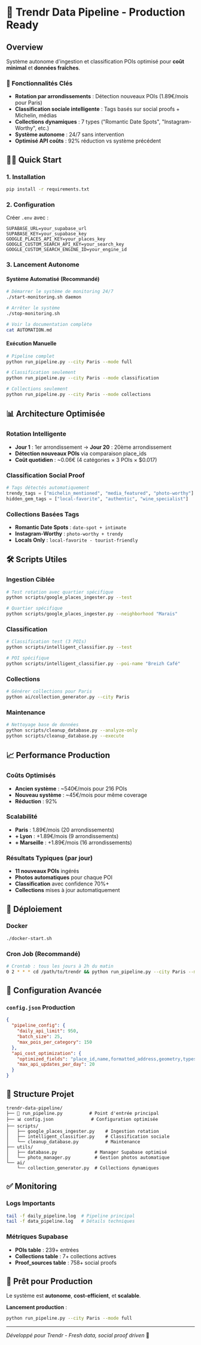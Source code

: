 # 🚀 Trendr Data Pipeline - Production Ready

## Overview

Système autonome d'ingestion et classification POIs optimisé pour **coût minimal** et **données fraîches**.

### 🎯 Fonctionnalités Clés

- **Rotation par arrondissements** : Détection nouveaux POIs (1.89€/mois pour Paris)
- **Classification sociale intelligente** : Tags basés sur social proofs + Michelin, médias
- **Collections dynamiques** : 7 types ("Romantic Date Spots", "Instagram-Worthy", etc.)
- **Système autonome** : 24/7 sans intervention
- **Optimisé API coûts** : 92% réduction vs système précédent

## 🏃‍♂️ Quick Start

### 1. Installation
```bash
pip install -r requirements.txt
```

### 2. Configuration
Créer `.env` avec :
```
SUPABASE_URL=your_supabase_url
SUPABASE_KEY=your_supabase_key
GOOGLE_PLACES_API_KEY=your_places_key
GOOGLE_CUSTOM_SEARCH_API_KEY=your_search_key
GOOGLE_CUSTOM_SEARCH_ENGINE_ID=your_engine_id
```

### 3. Lancement Autonome

#### Système Automatisé (Recommandé)
```bash
# Démarrer le système de monitoring 24/7
./start-monitoring.sh daemon

# Arrêter le système
./stop-monitoring.sh

# Voir la documentation complète
cat AUTOMATION.md
```

#### Exécution Manuelle
```bash
# Pipeline complet 
python run_pipeline.py --city Paris --mode full

# Classification seulement
python run_pipeline.py --city Paris --mode classification

# Collections seulement  
python run_pipeline.py --city Paris --mode collections
```

## 📊 Architecture Optimisée

### Rotation Intelligente
- **Jour 1** : 1er arrondissement → **Jour 20** : 20ème arrondissement
- **Détection nouveaux POIs** via comparaison place_ids
- **Coût quotidien** : ~0.06€ (4 catégories × 3 POIs × $0.017)

### Classification Social Proof
```python
# Tags détectés automatiquement
trendy_tags = ["michelin_mentioned", "media_featured", "photo-worthy"]
hidden_gem_tags = ["local-favorite", "authentic", "wine_specialist"] 
```

### Collections Basées Tags
- **Romantic Date Spots** : `date-spot + intimate`
- **Instagram-Worthy** : `photo-worthy + trendy`  
- **Locals Only** : `local-favorite - tourist-friendly`

## 🛠️ Scripts Utiles

### Ingestion Ciblée
```bash
# Test rotation avec quartier spécifique
python scripts/google_places_ingester.py --test

# Quartier spécifique
python scripts/google_places_ingester.py --neighborhood "Marais"
```

### Classification
```bash
# Classification test (3 POIs)
python scripts/intelligent_classifier.py --test

# POI spécifique
python scripts/intelligent_classifier.py --poi-name "Breizh Café"
```

### Collections
```bash
# Générer collections pour Paris
python ai/collection_generator.py --city Paris
```

### Maintenance
```bash
# Nettoyage base de données
python scripts/cleanup_database.py --analyze-only
python scripts/cleanup_database.py --execute
```

## 📈 Performance Production

### Coûts Optimisés
- **Ancien système** : ~540€/mois pour 216 POIs
- **Nouveau système** : ~45€/mois pour même coverage
- **Réduction** : 92%

### Scalabilité
- **Paris** : 1.89€/mois (20 arrondissements)
- **+ Lyon** : +1.89€/mois (9 arrondissements) 
- **+ Marseille** : +1.89€/mois (16 arrondissements)

### Résultats Typiques (par jour)
- **11 nouveaux POIs** ingérés
- **Photos automatiques** pour chaque POI
- **Classification** avec confidence 70%+
- **Collections** mises à jour automatiquement

## 🚀 Déploiement

### Docker
```bash
./docker-start.sh
```

### Cron Job (Recommandé)
```bash
# Crontab : tous les jours à 2h du matin
0 2 * * * cd /path/to/trendr && python run_pipeline.py --city Paris --mode full >> daily_pipeline.log 2>&1
```

## 🔧 Configuration Avancée

### `config.json` Production
```json
{
  "pipeline_config": {
    "daily_api_limit": 950,
    "batch_size": 25,
    "max_pois_per_category": 150
  },
  "api_cost_optimization": {
    "optimized_fields": "place_id,name,formatted_address,geometry,types,rating,user_ratings_total,website,price_level",
    "max_api_updates_per_day": 20
  }
}
```

## 📁 Structure Projet

```
trendr-data-pipeline/
├── 🚀 run_pipeline.py          # Point d'entrée principal
├── 📊 config.json              # Configuration optimisée
├── scripts/
│   ├── google_places_ingester.py    # Ingestion rotation
│   ├── intelligent_classifier.py    # Classification sociale
│   └── cleanup_database.py          # Maintenance
├── utils/
│   ├── database.py              # Manager Supabase optimisé
│   └── photo_manager.py         # Gestion photos automatique
└── ai/
    └── collection_generator.py  # Collections dynamiques
```

## ✅ Monitoring

### Logs Importants
```bash
tail -f daily_pipeline.log  # Pipeline principal
tail -f data_pipeline.log   # Détails techniques
```

### Métriques Supabase
- **POIs table** : 239+ entrées
- **Collections table** : 7+ collections actives
- **Proof_sources table** : 758+ social proofs

## 🎯 Prêt pour Production

Le système est **autonome**, **cost-efficient**, et **scalable**. 

**Lancement production** :
```bash
python run_pipeline.py --city Paris --mode full
```

---

*Développé pour Trendr - Fresh data, social proof driven* 🚀